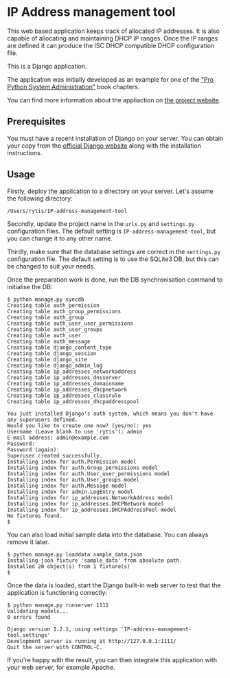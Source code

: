 IP Address management tool
==========================

This web based application keeps track of allocated IP addresses. It is also capable of
allocating and maintaining DHCP IP ranges. Once the IP ranges are defined it can produce
the ISC DHCP compatible DHCP configuration file.

This is a Django application.

The application was initially developed as an example for one of the
["Pro Python System Administration"](http://apress.com/book/view/9781430226055) book chapters.

You can find more information about the appliaction on [the project website](http://www.sysadminpy.com).

Prerequisites
-------------

You must have a recent installation of Django on your server. You can obtain your copy
from the [official Django website](http://www.djangoproject.com/download/) along with the installation instructions.

Usage
-----

Firstly, deploy the application to a directory on your server. Let's assume the following directory:

    /Users/rytis/IP-address-management-tool

Secondly, update the project name in the `urls.py` and `settings.py` configuration files.
The default setting is `IP-address-management-tool`, but you can change it to any other name.

Thirdly, make sure that the database settings are correct in the `settings.py` configuration file.
The default setting is to use the SQLite3 DB, but this can be changed to suit your needs.

Once the preparation work is done, run the DB synchronisation command to initialise the DB:

    $ python manage.py syncdb
    Creating table auth_permission
    Creating table auth_group_permissions
    Creating table auth_group
    Creating table auth_user_user_permissions
    Creating table auth_user_groups
    Creating table auth_user
    Creating table auth_message
    Creating table django_content_type
    Creating table django_session
    Creating table django_site
    Creating table django_admin_log
    Creating table ip_addresses_networkaddress
    Creating table ip_addresses_dnsserver
    Creating table ip_addresses_domainname
    Creating table ip_addresses_dhcpnetwork
    Creating table ip_addresses_classrule
    Creating table ip_addresses_dhcpaddresspool
    
    You just installed Django's auth system, which means you don't have any superusers defined.
    Would you like to create one now? (yes/no): yes
    Username (Leave blank to use 'rytis'): admin
    E-mail address: admin@example.com
    Password: 
    Password (again): 
    Superuser created successfully.
    Installing index for auth.Permission model
    Installing index for auth.Group_permissions model
    Installing index for auth.User_user_permissions model
    Installing index for auth.User_groups model
    Installing index for auth.Message model
    Installing index for admin.LogEntry model
    Installing index for ip_addresses.NetworkAddress model
    Installing index for ip_addresses.DHCPNetwork model
    Installing index for ip_addresses.DHCPAddressPool model
    No fixtures found.
    $ 

You can also load initial sample data into the database. You can always remove it later.

    $ python manage.py loaddata sample_data.json 
    Installing json fixture 'sample_data' from absolute path.
    Installed 20 object(s) from 1 fixture(s)
    $

Once the data is loaded, start the Django built-in web server to test that the application is
functioning correctly:

    $ python manage.py runserver 1111
    Validating models...
    0 errors found
    
    Django version 1.2.1, using settings 'IP-address-management-tool.settings'
    Development server is running at http://127.0.0.1:1111/
    Quit the server with CONTROL-C.

If you're happy with the result, you can then integrate this application with your
web server, for example Apache.
